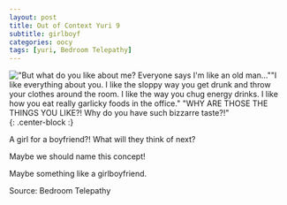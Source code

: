 ```yaml
---
layout: post
title: Out of Context Yuri 9
subtitle: girlboyf
categories: oocy
tags: [yuri, Bedroom Telepathy]
---
```




!["But what do you like about me? Everyone says I'm like an old man...""I like everything about you. I like the sloppy way you get drunk and throw your clothes around the room. I like the way you chug energy drinks. I like how you eat really garlicky foods in the office." "WHY ARE THOSE THE THINGS YOU LIKE?! Why do you have such bizzarre taste?!"](https://imgur.com/4qLNfiq.png){: .center-block :}

A girl for a boyfriend?! What will they think of next?

Maybe we should name this concept!

Maybe something like a girlboyfriend.

Source: Bedroom Telepathy